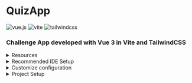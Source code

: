 # QuizApp

<div>
  <div>
    <img src="https://img.shields.io/badge/-Vue.js-black?style=for-the-badge&logoColor=white&logo=vuedotjs&color=42b883" alt="vue.js" />
    <img src="https://img.shields.io/badge/-Vite-black?style=for-the-badge&logoColor=white&logo=vite&color=646cff" alt="vite" />
    <img src="https://img.shields.io/badge/-Tailwind_CSS-black?style=for-the-badge&logoColor=white&logo=tailwindcss&color=06b6d4" alt="tailwindcss" />
  </div>
  <h3>Challenge App developed with Vue 3 in Vite and TailwindCSS</h3>
</div>

<details>
  <summary>Resources</summary>

- [Vue.js](https://vuejs.org)
- [Tailwind CSS](https://tailwindcss.com)
- [Remix Icon](https://remixicon.com/)
- [Google Fonts: Oswald](https://fonts.google.com/specimen/Oswald)
- [Google Fonts: Ubuntu](https://fonts.google.com/specimen/Ubuntu)

</details>

<details>
  <summary>Recommended IDE Setup</summary>

[VSCode](https://code.visualstudio.com/) + [Volar](https://marketplace.visualstudio.com/items?itemName=Vue.volar) (and disable Vetur) + [TypeScript Vue Plugin (Volar)](https://marketplace.visualstudio.com/items?itemName=Vue.vscode-typescript-vue-plugin).

</details>

<details>
  <summary>Customize configuration</summary>

See [Vite Configuration Reference](https://vitejs.dev/config/).

</details>

<details>
  <summary>Project Setup</summary>

```sh
npm install
```

### Compile and Hot-Reload for Development

```sh
npm run dev
```

### Compile and Minify for Production

```sh
npm run build
```

</details>
